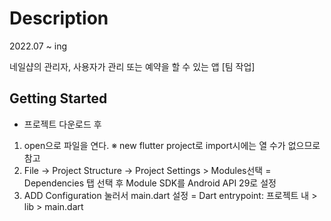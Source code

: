 # Description
2022.07 ~ ing

네일샵의 관리자, 사용자가 관리 또는 예약을 할 수 있는 앱 [팀 작업]

## Getting Started

- 프로젝트 다운로드 후
1. open으로 파일을 연다. ※ new flutter project로 import시에는 열 수가 없으므로 참고
2. File -> Project Structure -> Project Settings > Modules선택
 = Dependencies 탭 선택 후 Module SDK를 Android API 29로 설정
3. ADD Configuration 눌러서 main.dart 설정
 = Dart entrypoint: 프로젝트 내 > lib > main.dart
